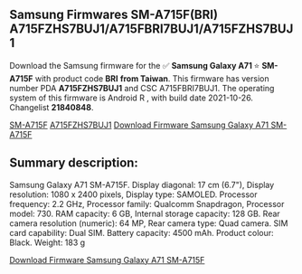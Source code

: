<h2>Samsung Firmwares SM-A715F(BRI) A715FZHS7BUJ1/A715FBRI7BUJ1/A715FZHS7BUJ1</h2>
Download the Samsung firmware for the ✅ <strong>Samsung Galaxy A71 </strong> ⭐ <strong>SM-A715F</strong> with product code <strong>BRI</strong> <strong> from Taiwan</strong>. This firmware has version number PDA <strong>A715FZHS7BUJ1</strong> and CSC A715FBRI7BUJ1. The operating system of this firmware is Android R , with build date 2021-10-26. Changelist <strong>21840848</strong>.


[SM-A715F](https://samfirm.shop/samsung/model/SM-A715F)
[A715FZHS7BUJ1](https://samfirm.shop/samsung/pda/A715FZHS7BUJ1)
[Download Firmware Samsung Galaxy A71 SM-A715F](https://samfirm.shop/samsung/firmware/468468)
<h2>Summary description:</h2>
<p>Samsung Galaxy A71 SM-A715F. Display diagonal: 17 cm (6.7"), Display resolution: 1080 x 2400 pixels, Display type: SAMOLED. Processor frequency: 2.2 GHz, Processor family: Qualcomm Snapdragon, Processor model: 730. RAM capacity: 6 GB, Internal storage capacity: 128 GB. Rear camera resolution (numeric): 64 MP, Rear camera type: Quad camera. SIM card capability: Dual SIM. Battery capacity: 4500 mAh. Product colour: Black. Weight: 183 g</p>


[Download Firmware Samsung Galaxy A71 SM-A715F](https://samfirm.shop/samsung/firmware/468468)
